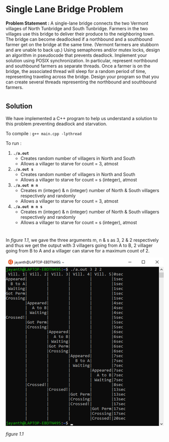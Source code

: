 #
# Single Lane Bridge Problem
**Problem Statement :**   A single-lane bridge connects the two Vermont villages of North Tunbridge and South Tunbridge. Farmers in the two villages use this bridge to deliver their produce to the neighboring town. The bridge can become deadlocked if a northbound and a southbound farmer get on the bridge at the same time. (Vermont farmers are stubborn and are unable to back up.) Using semaphores and/or mutex locks, design an algorithm in pseudocode that prevents deadlock. Implement your solution using POSIX synchronization. In particular, represent northbound and southbound farmers as separate threads. Once a farmer is on the bridge, the associated thread will sleep for a random period of time, representing traveling across the bridge. Design your program so that you can create several threads representing the northbound and southbound farmers.
#
## Solution
   We have implemented a C++ program to help us understand a solution to this problem preventing deadlock and starvation.
   
To compile :  ```g++ main.cpp -lpthread```

To run : 
1. **```./a.out```**
    - Creates random number of villagers in North and South
	- Allows a villager to starve for count = 3, atmost
2. **```./a.out s```**
    - Creates random number of villagers in North and South
	- Allows a villager to starve for count = s (integer), atmost
3. **```./a.out m n```**
    - Creates m (integer) & n (integer) number of North & South villagers respectively and randomly
	- Allows a villager to starve for count = 3, atmost
4. **```./a.out m n s```**
    - Creates m (integer) & n (integer) number of North & South villagers respectively and randomly
	- Allows a villager to starve for count = s (integer), atmost
#
In *figure 1.1*, we gave the three arguments m, n & s as 3, 2 & 2 respectively and thus we get the output with 3 villagers going from A to B, 2 villager going from B to A and a villager can starve for a maximum count of 2.


![Output](https://raw.githubusercontent.com/SummaUse/summa1/master/slbp.png)

*figure 1.1*
#
